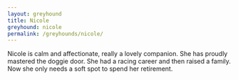 ```yaml
---
layout: greyhound
title: Nicole
greyhound: nicole
permalink: /greyhounds/nicole/
---
```


Nicole is calm and affectionate, really a lovely companion.  She has proudly mastered the doggie door.  She had a
racing career and then raised a family.  Now she only needs a soft spot to spend her retirement.
